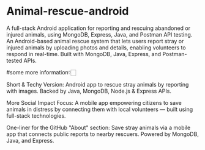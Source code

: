 # Animal-rescue-android


A full-stack Android application for reporting and rescuing abandoned or injured animals, using MongoDB, Express, Java, and Postman API testing.
An Android-based animal rescue system that lets users report stray or injured animals by uploading photos and details, enabling volunteers to respond in real-time. Built with MongoDB, Java, Express, and Postman-tested APIs.

#some more information👇🏻

Short & Techy Version:
Android app to rescue stray animals by reporting with images. Backed by Java, MongoDB, Node.js & Express APIs.

 More Social Impact Focus:
A mobile app empowering citizens to save animals in distress by connecting them with local volunteers — built using full-stack technologies.

 One-liner for the GitHub "About" section:
Save stray animals via a mobile app that connects public reports to nearby rescuers. Powered by MongoDB, Java, and Express.
